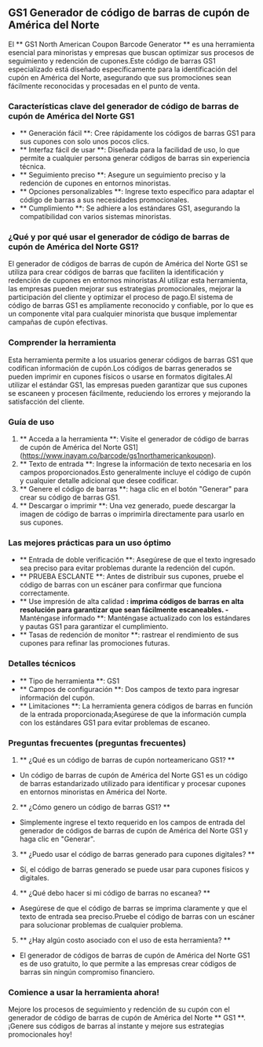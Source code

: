 ## GS1 Generador de código de barras de cupón de América del Norte

El ** GS1 North American Coupon Barcode Generator ** es una herramienta esencial para minoristas y empresas que buscan optimizar sus procesos de seguimiento y redención de cupones.Este código de barras GS1 especializado está diseñado específicamente para la identificación del cupón en América del Norte, asegurando que sus promociones sean fácilmente reconocidas y procesadas en el punto de venta.

### Características clave del generador de código de barras de cupón de América del Norte GS1

- ** Generación fácil **: Cree rápidamente los códigos de barras GS1 para sus cupones con solo unos pocos clics.
- ** Interfaz fácil de usar **: Diseñada para la facilidad de uso, lo que permite a cualquier persona generar códigos de barras sin experiencia técnica.
- ** Seguimiento preciso **: Asegure un seguimiento preciso y la redención de cupones en entornos minoristas.
- ** Opciones personalizables **: Ingrese texto específico para adaptar el código de barras a sus necesidades promocionales.
- ** Cumplimiento **: Se adhiere a los estándares GS1, asegurando la compatibilidad con varios sistemas minoristas.

### ¿Qué y por qué usar el generador de código de barras de cupón de América del Norte GS1?

El generador de códigos de barras de cupón de América del Norte GS1 se utiliza para crear códigos de barras que faciliten la identificación y redención de cupones en entornos minoristas.Al utilizar esta herramienta, las empresas pueden mejorar sus estrategias promocionales, mejorar la participación del cliente y optimizar el proceso de pago.El sistema de código de barras GS1 es ampliamente reconocido y confiable, por lo que es un componente vital para cualquier minorista que busque implementar campañas de cupón efectivas.

### Comprender la herramienta

Esta herramienta permite a los usuarios generar códigos de barras GS1 que codifican información de cupón.Los códigos de barras generados se pueden imprimir en cupones físicos o usarse en formatos digitales.Al utilizar el estándar GS1, las empresas pueden garantizar que sus cupones se escaneen y procesen fácilmente, reduciendo los errores y mejorando la satisfacción del cliente.

### Guía de uso

1. ** Acceda a la herramienta **: Visite el generador de código de barras de cupón de América del Norte GS1] (https://www.inayam.co/barcode/gs1northamericankoupon).
2. ** Texto de entrada **: Ingrese la información de texto necesaria en los campos proporcionados.Esto generalmente incluye el código de cupón y cualquier detalle adicional que desee codificar.
3. ** Genere el código de barras **: haga clic en el botón "Generar" para crear su código de barras GS1.
4. ** Descargar o imprimir **: Una vez generado, puede descargar la imagen de código de barras o imprimirla directamente para usarlo en sus cupones.

### Las mejores prácticas para un uso óptimo

- ** Entrada de doble verificación **: Asegúrese de que el texto ingresado sea preciso para evitar problemas durante la redención del cupón.
- ** PRUEBA ESCLANTE **: Antes de distribuir sus cupones, pruebe el código de barras con un escáner para confirmar que funciona correctamente.
- ** Use impresión de alta calidad **: imprima códigos de barras en alta resolución para garantizar que sean fácilmente escaneables.
-** Manténgase informado **: Manténgase actualizado con los estándares y pautas GS1 para garantizar el cumplimiento.
- ** Tasas de redención de monitor **: rastrear el rendimiento de sus cupones para refinar las promociones futuras.

### Detalles técnicos

- ** Tipo de herramienta **: GS1
- ** Campos de configuración **: Dos campos de texto para ingresar información del cupón.
- ** Limitaciones **: La herramienta genera códigos de barras en función de la entrada proporcionada;Asegúrese de que la información cumpla con los estándares GS1 para evitar problemas de escaneo.

### Preguntas frecuentes (preguntas frecuentes)

1. ** ¿Qué es un código de barras de cupón norteamericano GS1? **
- Un código de barras de cupón de América del Norte GS1 es un código de barras estandarizado utilizado para identificar y procesar cupones en entornos minoristas en América del Norte.

2. ** ¿Cómo genero un código de barras GS1? **
- Simplemente ingrese el texto requerido en los campos de entrada del generador de códigos de barras de cupón de América del Norte GS1 y haga clic en "Generar".

3. ** ¿Puedo usar el código de barras generado para cupones digitales? **
- Sí, el código de barras generado se puede usar para cupones físicos y digitales.

4. ** ¿Qué debo hacer si mi código de barras no escanea? **
- Asegúrese de que el código de barras se imprima claramente y que el texto de entrada sea preciso.Pruebe el código de barras con un escáner para solucionar problemas de cualquier problema.

5. ** ¿Hay algún costo asociado con el uso de esta herramienta? **
- El generador de códigos de barras de cupón de América del Norte GS1 es de uso gratuito, lo que permite a las empresas crear códigos de barras sin ningún compromiso financiero.

### Comience a usar la herramienta ahora!

Mejore los procesos de seguimiento y redención de su cupón con el generador de código de barras de cupón de América del Norte ** GS1 **.¡Genere sus códigos de barras al instante y mejore sus estrategias promocionales hoy!